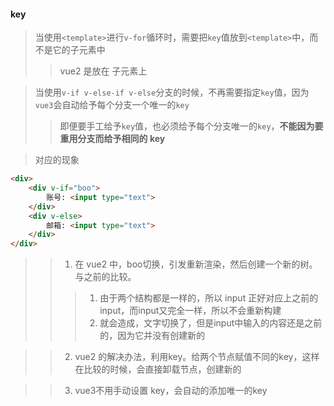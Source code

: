 #### key
> 当使用`<template>`进行`v-for`循环时，需要把`key`值放到`<template>`中，而不是它的子元素中
>> vue2 是放在 子元素上 


> 当使用`v-if v-else-if v-else`分支的时候，不再需要指定`key`值，因为`vue3`会自动给予每个分支一个唯一的`key`
>> 即便要手工给予`key`值，也必须给予每个分支唯一的`key`，**不能因为要重用分支而给予相同的 key**

> 对应的现象
```html
<div>
    <div v-if="boo">
        账号: <input type="text">
    </div>
    <div v-else>
        邮箱: <input type="text">
    </div>
</div>
```
>> 1. 在 vue2 中，boo切换，引发重新渲染，然后创建一个新的树。与之前的比较。
>>> 1. 由于两个结构都是一样的，所以 input 正好对应上之前的 input，而input又完全一样，所以不会重新构建
>>> 2. 就会造成，文字切换了，但是input中输入的内容还是之前的，因为它并没有创建新的

>> 2. vue2 的解决办法，利用key。给两个节点赋值不同的key，这样在比较的时候，会直接卸载节点，创建新的

>> 3. vue3不用手动设置 key，会自动的添加唯一的key

